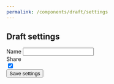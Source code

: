 ```yaml
---
permalink: /components/draft/settings
---
```

<!-- Start of /components/draft/settings -->
<div class="container">
<div class="row">
<div class="col-sm-10 offset-sm-1 col-md-8 offset-md-2 mt-2" id="settings-inner">
<h2>Draft settings</h2>
<form id="settings-form">
    <!-- name -->
    <div class="input-group key-sm mt-4">
        <span class="input-group-addon td-key">Name</span>
        <input class="form-number form-control" id="name" name="name" value="" type="text">
    </div>
    <!-- shared -->
    <div class="input-group key-toggle key-sm mt-4 mb-4">
        <span class="input-group-addon td-key">Share</span>
        <div class="toggle toggle-light" id="shared-toggle"></div>
    </div>
    <input class="hidden" id="shared" name="shared" value="1" type="checkbox" checked="">
    <div id="loader" class=""><button type="submit" class="btn btn-primary btn-lg mt-5 btn-block disabled">Save settings</button></div>
</form>
</div>
</div>
</div>
<!-- End of /components/draft/settings -->
